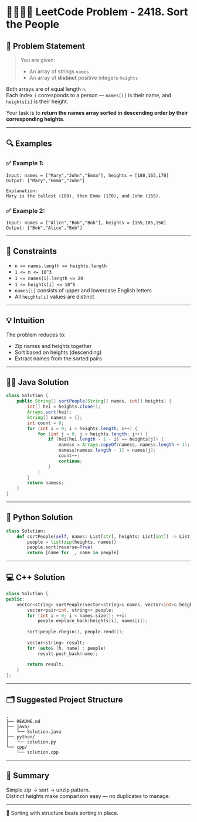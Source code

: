 # 🧍‍♀️🧍‍♂️ LeetCode Problem - 2418. Sort the People

## 📝 Problem Statement

> You are given:
> - An array of strings `names`
> - An array of **distinct** positive integers `heights`

Both arrays are of equal length `n`.  
Each index `i` corresponds to a person — `names[i]` is their name, and `heights[i]` is their height.

Your task is to **return the names array sorted in descending order by their corresponding heights**.

---

## 🔍 Examples

### ✅ Example 1:
```
Input: names = ["Mary","John","Emma"], heights = [180,165,170]
Output: ["Mary","Emma","John"]

Explanation:
Mary is the tallest (180), then Emma (170), and John (165).
```

### ✅ Example 2:
```
Input: names = ["Alice","Bob","Bob"], heights = [155,185,150]
Output: ["Bob","Alice","Bob"]
```

---

## 📌 Constraints

- `n == names.length == heights.length`
- `1 <= n <= 10^3`
- `1 <= names[i].length <= 20`
- `1 <= heights[i] <= 10^5`
- `names[i]` consists of upper and lowercase English letters
- All `heights[i]` values are distinct

---

## 💡 Intuition

The problem reduces to:
- Zip names and heights together
- Sort based on heights (descending)
- Extract names from the sorted pairs

---

## 🧑‍💻 Java Solution
```java
class Solution {
    public String[] sortPeople(String[] names, int[] heights) {
        int[] hei = heights.clone();
        Arrays.sort(hei);
        String[] namess = {};
        int count = 0;
        for (int i = 0; i < heights.length; i++) {
            for (int j = 0; j < heights.length; j++) {
                if (hei[hei.length - 1 - i] == heights[j]) {
                    namess = Arrays.copyOf(namess, namess.length + 1);
                    namess[namess.length - 1] = names[j];
                    count++;
                    continue;
                }
            }
        }
        return namess;
    }
}
```

---

## 🐍 Python Solution
```python
class Solution:
    def sortPeople(self, names: List[str], heights: List[int]) -> List[str]:
        people = list(zip(heights, names))
        people.sort(reverse=True)
        return [name for _, name in people]
```

---

## 💻 C++ Solution
```cpp
class Solution {
public:
    vector<string> sortPeople(vector<string>& names, vector<int>& heights) {
        vector<pair<int, string>> people;
        for (int i = 0; i < names.size(); ++i)
            people.emplace_back(heights[i], names[i]);
        
        sort(people.rbegin(), people.rend());
        
        vector<string> result;
        for (auto& [h, name] : people)
            result.push_back(name);
        
        return result;
    }
};
```

---

## 🗂️ Suggested Project Structure
```
.
├── README.md
├── java/
│   └── Solution.java
├── python/
│   └── solution.py
└── cpp/
    └── solution.cpp
```

---

## 🧠 Summary

Simple zip → sort → unzip pattern.  
Distinct heights make comparison easy — no duplicates to manage.

---

📏 Sorting with structure beats sorting in place.  
